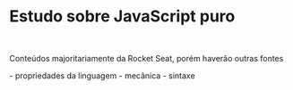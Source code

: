 # Estudo sobre JavaScript puro
<br>
<p>Conteúdos majoritariamente da Rocket Seat, porém haverão outras fontes</p>
- propriedades da linguagem
- mecânica
- sintaxe
